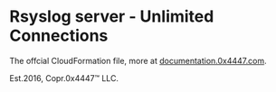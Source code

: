 # Rsyslog server - Unlimited Connections

The offcial CloudFormation file, more at [documentation.0x4447.com](https://documentation.0x4447.com/).

Est.2016, Copr.0x4447™ LLC.